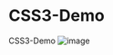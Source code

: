 # CSS3-Demo
CSS3-Demo
![image](https://github.com/JveGuo/CSS3-Demo/blob/master/img/1500451202(1).jpg)
